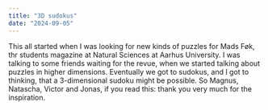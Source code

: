 ```yaml
---
title: "3D sudokus"
date: "2024-09-05"
---
```


This all started when I was looking for new kinds of puzzles for Mads Føk, thr students magazine at Natural Sciences at Aarhus University.
I was talking to some friends waiting for the revue, when we started talking about
puzzles in higher dimensions. Eventually we got to sudokus, and I got to thinking,
that a 3-dimensional sudoku might be possible. So Magnus, Natascha, Victor and Jonas,
if you read this: thank you very much for the inspiration.

